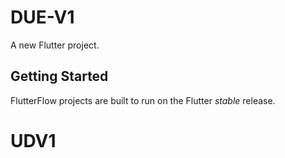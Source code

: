 # DUE-V1

A new Flutter project.

## Getting Started

FlutterFlow projects are built to run on the Flutter _stable_ release.
# UDV1
